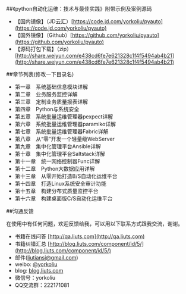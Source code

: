 
##《python自动化运维：技术与最佳实践》附带示例及案例源码

- 【国内镜像】（JD云汇）[https://code.jd.com/yorkoliu/pyauto](https://code.jd.com/yorkoliu/pyauto)
- 【国外镜像】（Github）[https://github.com/yorkoliu/pyauto](https://github.com/yorkoliu/pyauto)
- 【源码打包下载】（zip）[http://share.weiyun.com/e438cd6fe7e621328c1f4f5494ab4b21](http://share.weiyun.com/e438cd6fe7e621328c1f4f5494ab4b21)

##章节列表(修改一下目录名)
* 第一章　系统基础信息模块详解
* 第二章　业务服务监控详解
* 第三章　定制业务质量报表详解
* 第四章　Python与系统安全
* 第五章　系统批量运维管理器pexpect详解
* 第六章　系统批量运维管理器paramiko详解
* 第七章　系统批量运维管理器Fabric详解
* 第八章　从“零”开发一个轻量级WebServer
* 第九章　集中化管理平台Ansible详解
* 第十章　集中化管理平台Saltstack详解
* 第十一章　统一网络控制器Func详解
* 第十二章　Python大数据应用详解
* 第十三章　从零开始打造B/S自动化运维平台
* 第十四章　打造Linux系统安全审计功能
* 第十五章　构建分布式质量监控平台
* 第十六章　构建桌面版C/S自动化运维平台


##沟通反馈

在使用中有任何问题，欢迎反馈给我，可以用以下联系方式跟我交流，谢谢。

* 书籍在线问答 [http://qa.liuts.com](http://qa.liuts.com)
* 书籍纠错汇总 [http://blog.liuts.com/component/id/5/](http://blog.liuts.com/component/id/5/)
* 邮件(liutiansi@gmail.com)
* weibo: [@yorkoliu](http://weibo.com/u/1775431677)
* blog: [blog.liuts.com](http://blog.liuts.com)
* 微信号：yorkoliu
* QQ交流群：222171081

